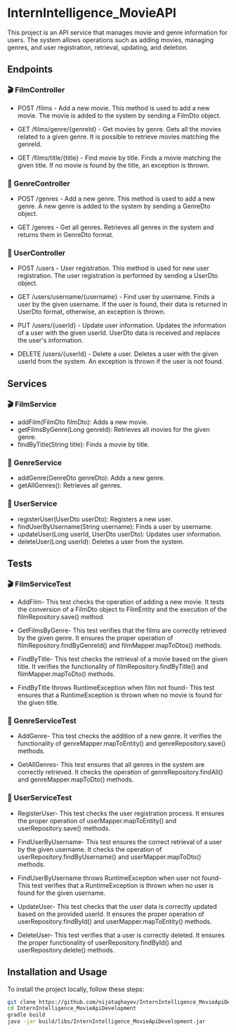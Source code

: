 # InternIntelligence_MovieAPI

This project is an API service that manages movie and genre information for users. The system allows operations such as adding movies, managing genres, and user registration, retrieval, updating, and deletion.

## Endpoints

### 🎬 FilmController

- POST /films - Add a new movie.
This method is used to add a new movie. The movie is added to the system by sending a FilmDto object.

- GET /films/genre/{genreId} - Get movies by genre.
Gets all the movies related to a given genre. It is possible to retrieve movies matching the genreId.

- GET /films/title/{title} - Find movie by title.
Finds a movie matching the given title. If no movie is found by the title, an exception is thrown.

### 🎵 GenreController

- POST /genres - Add a new genre.
This method is used to add a new genre. A new genre is added to the system by sending a GenreDto object.

- GET /genres - Get all genres.
Retrieves all genres in the system and returns them in GenreDto format.

### 👤 UserController

- POST /users - User registration.
This method is used for new user registration. The user registration is performed by sending a UserDto object.

- GET /users/username/{username} - Find user by username.
Finds a user by the given username. If the user is found, their data is returned in UserDto format, otherwise, an exception is thrown.

- PUT /users/{userId} - Update user information.
Updates the information of a user with the given userId. UserDto data is received and replaces the user's information.

- DELETE /users/{userId} - Delete a user.
Deletes a user with the given userId from the system. An exception is thrown if the user is not found.

## Services

### 🎬 FilmService

- addFilm(FilmDto filmDto): Adds a new movie.
- getFilmsByGenre(Long genreId): Retrieves all movies for the given genre.
- findByTitle(String title): Finds a movie by title.

### 🎵 GenreService

- addGenre(GenreDto genreDto): Adds a new genre.
- getAllGenres(): Retrieves all genres.

### 👤 UserService

- registerUser(UserDto userDto): Registers a new user.
- findUserByUsername(String username): Finds a user by username.
- updateUser(Long userId, UserDto userDto): Updates user information.
- deleteUser(Long userId): Deletes a user from the system.

## Tests

### 🎬 FilmServiceTest

- AddFilm- This test checks the operation of adding a new movie. It tests the conversion of a FilmDto object to FilmEntity and the execution of the filmRepository.save() method.

- GetFilmsByGenre- This test verifies that the films are correctly retrieved by the given genre. It ensures the proper operation of filmRepository.findByGenreId() and filmMapper.mapToDtos() methods.

- FindByTitle- This test checks the retrieval of a movie based on the given title. It verifies the functionality of filmRepository.findByTitle() and filmMapper.mapToDto() methods.

- FindByTitle throws RuntimeException when film not found- This test ensures that a RuntimeException is thrown when no movie is found for the given title.

### 🎵 GenreServiceTest

- AddGenre- This test checks the addition of a new genre. It verifies the functionality of genreMapper.mapToEntity() and genreRepository.save() methods.

- GetAllGenres- This test ensures that all genres in the system are correctly retrieved. It checks the operation of genreRepository.findAll() and genreMapper.mapToDto() methods.

### 👤 UserServiceTest

- RegisterUser- This test checks the user registration process. It ensures the proper operation of userMapper.mapToEntity() and userRepository.save() methods.

- FindUserByUsername- This test ensures the correct retrieval of a user by the given username. It checks the operation of userRepository.findByUsername() and userMapper.mapToDto() methods.

- FindUserByUsername throws RuntimeException when user not found- This test verifies that a RuntimeException is thrown when no user is found for the given username.

- UpdateUser- This test checks that the user data is correctly updated based on the provided userId. It ensures the proper operation of userRepository.findById() and userMapper.mapToEntity() methods.

- DeleteUser- This test verifies that a user is correctly deleted. It ensures the proper functionality of userRepository.findById() and userRepository.delete() methods.

## Installation and Usage

To install the project locally, follow these steps:

```bash
git clone https://github.com/nijataghayev/InternIntelligence_MovieApiDevelopment
cd InternIntelligence_MovieApiDevelopment
gradle build
java -jar build/libs/InternIntelligence_MovieApiDevelopment.jar
